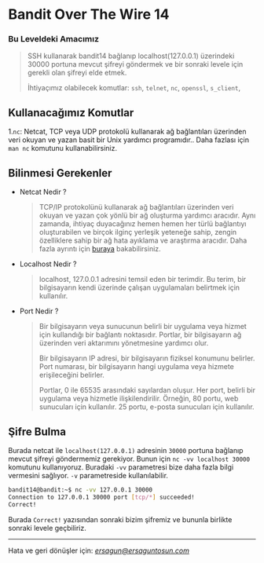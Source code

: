 # Bandit Over The Wire **14**

### Bu Leveldeki Amacımız
> SSH kullanarak bandit14 bağlanıp localhost(127.0.0.1) üzerindeki 30000 portuna mevcut şifreyi göndermek ve bir sonraki levele için gerekli olan şifreyi elde etmek. 
>
> İhtiyaçımız olabilecek komutlar: `ssh`, `telnet`, `nc`, `openssl`, `s_client`,

## Kullanacağımız Komutlar
1.`nc`: Netcat, TCP veya UDP protokolü kullanarak ağ bağlantıları üzerinden veri okuyan ve yazan basit bir Unix yardımcı programıdır.. Daha fazlası için `man nc` komutunu kullanabilirsiniz.

## Bilinmesi Gerekenler
- Netcat Nedir ?
    > TCP/IP protokolünü kullanarak ağ bağlantıları üzerinden veri okuyan ve yazan çok yönlü bir ağ oluşturma yardımcı aracıdır. Aynı zamanda, ihtiyaç duyacağınız hemen hemen her türlü bağlantıyı oluşturabilen ve birçok ilginç yerleşik yeteneğe sahip, zengin özelliklere sahip bir ağ hata ayıklama ve araştırma aracıdır. Daha fazla ayrıntı için [buraya](https://hackernoon.com/tr/nmap-ve-netcat'ta-uzmanla%C5%9Fmak-i%C3%A7in-nihai-rehber "Türkçe") bakabilirsiniz.
- Localhost Nedir ?
    > localhost, 127.0.0.1 adresini temsil eden bir terimdir. Bu terim, bir bilgisayarın kendi üzerinde çalışan uygulamaları belirtmek için kullanılır.
- Port Nedir ?
    > Bir bilgisayarın veya sunucunun belirli bir uygulama veya hizmet için kullandığı bir bağlantı noktasıdır. Portlar, bir bilgisayarın ağ üzerinden veri aktarımını yönetmesine yardımcı olur.
    >
    > Bir bilgisayarın IP adresi, bir bilgisayarın fiziksel konumunu belirler. Port numarası, bir bilgisayarın hangi uygulama veya hizmete erişileceğini belirler.
    >
    > Portlar, 0 ile 65535 arasındaki sayılardan oluşur. Her port, belirli bir uygulama veya hizmetle ilişkilendirilir. Örneğin, 80 portu, web sunucuları için kullanılır. 25 portu, e-posta sunucuları için kullanılır.

## Şifre Bulma
Burada netcat ile `localhost(127.0.0.1)` adresinin `30000` portuna bağlanıp mevcut şifreyi göndermemiz gerekiyor. Bunun için `nc -vv localhost 30000` komutunu kullanıyoruz.
Buradaki `-vv` parametresi bize daha fazla bilgi vermesini sağlıyor. `-v` parametreside kullanılabilir. 

```bash
bandit14@bandit:~$ nc -vv 127.0.0.1 30000
Connection to 127.0.0.1 30000 port [tcp/*] succeeded!                                                                   fGrHPx402xGC7U7rXKDaxiWFTOiF0ENq
Correct!                                                                                  jN2kgmIXJ6fShzhT2avhotn4Zcka6tnt 
```
Burada `Correct!` yazısından sonraki bizim şifremiz ve bununla birlikte sonraki levele geçbiliriz. 

<hr/>

Hata ve geri dönüşler için: *[ersagun@ersaguntosun.com ](mailto:ersagun@ersaguntosun.com)*